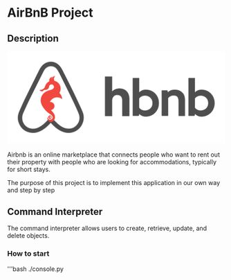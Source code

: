 # AirBnB Project

## Description

![alt text](image.png)

Airbnb is an online marketplace that connects people who want to rent out their property with people who are looking for accommodations, typically for short stays. 

The purpose of this project is to implement this application in our own way and step by step

## Command Interpreter

The command interpreter allows users to create, retrieve, update, and delete objects.


### How to start

'''bash
./console.py



